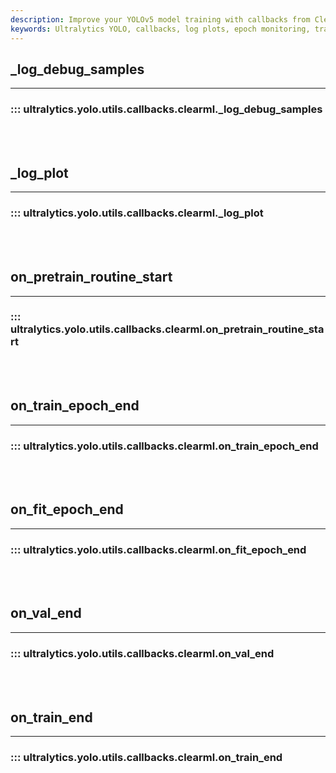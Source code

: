 ```yaml
---
description: Improve your YOLOv5 model training with callbacks from ClearML. Learn about log debug samples, pre-training routines, validation and more.
keywords: Ultralytics YOLO, callbacks, log plots, epoch monitoring, training end events
---
```


## _log_debug_samples
---

### ::: ultralytics.yolo.utils.callbacks.clearml._log_debug_samples

<br><br>

## _log_plot
---

### ::: ultralytics.yolo.utils.callbacks.clearml._log_plot

<br><br>

## on_pretrain_routine_start
---

### ::: ultralytics.yolo.utils.callbacks.clearml.on_pretrain_routine_start

<br><br>

## on_train_epoch_end
---

### ::: ultralytics.yolo.utils.callbacks.clearml.on_train_epoch_end

<br><br>

## on_fit_epoch_end
---

### ::: ultralytics.yolo.utils.callbacks.clearml.on_fit_epoch_end

<br><br>

## on_val_end
---

### ::: ultralytics.yolo.utils.callbacks.clearml.on_val_end

<br><br>

## on_train_end
---

### ::: ultralytics.yolo.utils.callbacks.clearml.on_train_end

<br><br>
